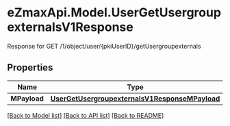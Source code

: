 # eZmaxApi.Model.UserGetUsergroupexternalsV1Response
Response for GET /1/object/user/{pkiUserID}/getUsergroupexternals

## Properties

Name | Type | Description | Notes
------------ | ------------- | ------------- | -------------
**MPayload** | [**UserGetUsergroupexternalsV1ResponseMPayload**](UserGetUsergroupexternalsV1ResponseMPayload.md) |  | 

[[Back to Model list]](../README.md#documentation-for-models) [[Back to API list]](../README.md#documentation-for-api-endpoints) [[Back to README]](../README.md)

